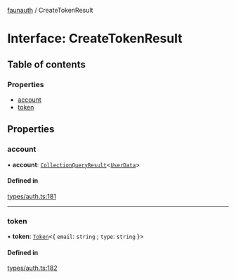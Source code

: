 [faunauth](../index.md) / CreateTokenResult

# Interface: CreateTokenResult

## Table of contents

### Properties

- [account](CreateTokenResult.md#account)
- [token](CreateTokenResult.md#token)

## Properties

### account

• **account**: [`CollectionQueryResult`](CollectionQueryResult.md)<[`UserData`](UserData.md)\>

#### Defined in

[types/auth.ts:181](https://github.com/alexnitta/faunauth/blob/8cbba2b/src/types/auth.ts#L181)

___

### token

• **token**: [`Token`](Token.md)<{ `email`: `string` ; `type`: `string`  }\>

#### Defined in

[types/auth.ts:182](https://github.com/alexnitta/faunauth/blob/8cbba2b/src/types/auth.ts#L182)
